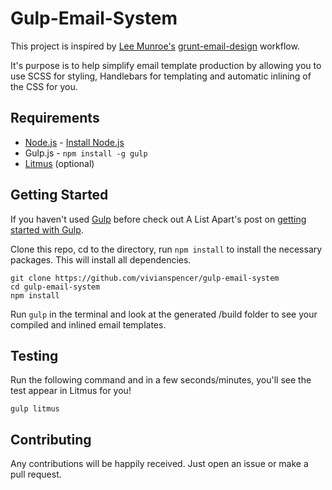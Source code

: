 # Gulp-Email-System

This project is inspired by [Lee Munroe's](https://github.com/leemunroe) [grunt-email-design](https://github.com/leemunroe/grunt-email-workflow) workflow.

It's purpose is to help simplify email template production by allowing you to use SCSS for styling, Handlebars for templating and automatic inlining of the CSS for you.

## Requirements

* [Node.js](http://nodejs.org/) - [Install Node.js](https://github.com/joyent/node/wiki/Installing-Node.js-via-package-manager)
* Gulp.js - `npm install -g gulp`
* [Litmus](https://litmus.com) (optional)

## Getting Started

If you haven't used [Gulp](http://gulpjs.com/) before check out A List Apart's post on [getting started with Gulp](http://alistapart.com/blog/post/getting-started-with-gulp).

Clone this repo, cd to the directory, run `npm install` to install the necessary packages. This will install all dependencies.

```
git clone https://github.com/vivianspencer/gulp-email-system
cd gulp-email-system
npm install
```

Run `gulp` in the terminal and look at the generated /build folder to see your compiled and inlined email templates.

## Testing

Run the following command and in a few seconds/minutes, you'll see the test appear in Litmus for you!

```
gulp litmus
```

## Contributing

Any contributions will be happily received. Just open an issue or make a pull request.